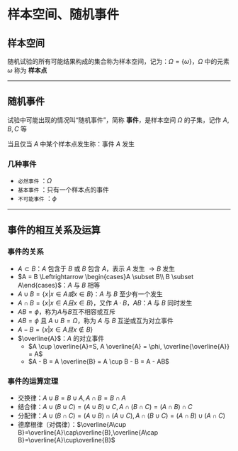 # 样本空间、随机事件

## 样本空间

随机试验的所有可能结果构成的集合称为样本空间，记为：$\Omega = \{\omega\}$，$\Omega$ 中的元素 $\omega$ 称为 **样本点**

- - - - - -

## 随机事件

试验中可能出现的情况叫“随机事件”，简称 **事件**，是样本空间 $\Omega$ 的子集，记作 $A,B,C$ 等

当且仅当 $A$ 中某个样本点发生称：事件 $A$ 发生

### 几种事件

- `必然事件` ：$\Omega$
- `基本事件` ：只有一个样本点的事件
- `不可能事件` ：$\phi$

- - - - - -

## 事件的相互关系及运算

### 事件的关系

- $A \subset B$：$A$ 包含于 $B$ 或 $B$ 包含 $A$，表示 $A$ 发生 $\to B$ 发生
- $A = B \Leftrightarrow \begin{cases}A \subset B\\ B \subset A\end{cases}$：$A$ 与 $B$ 相等
- $A \cup B = \{x|x\in A 或 x\in B\}$：$A$ 与 $B$ 至少有一个发生
- $A \cap B = \{x|x\in A 且 x\in B\}$，又作 $A·B$，$AB$：$A$ 与 $B$ 同时发生
- $AB=\phi$，称为$A$与$B$互不相容或互斥
- $AB=\phi$ 且 $A \cup B = \Omega$，称为 $A$ 与 $B$ 互逆或互为对立事件
- $A-B=\{x|x\in A 且 x\notin B\}$
- $\overline{A}$：$A$ 的对立事件
    - $A \cup \overline{A}=S, A \overline{A} = \phi, \overline{\overline{A}} = A$
    - $A - B = A \overline{B} = A \cup B - B = A - AB$

### 事件的运算定理

- 交换律：$A\cup B=B\cup A,A\cap B=B\cap A$
- 结合律：$A\cup(B\cup C)=(A\cup B)\cup C,A\cap(B\cap C)=(A\cap B)\cap C$
- 分配律：$A\cup(B\cap C)=(A\cup B)\cap(A\cup C),A\cap(B\cup C)=(A\cap B)\cup(A\cap C)$
- 德摩根律（对偶律）：$\overline{A\cup B}=\overline{A}\cap\overline{B},\overline{A\cap B}=\overline{A}\cup\overline{B}$